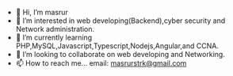 - 👋 Hi, I’m masrur
- 👀 I’m interested in web developing(Backend),cyber security and Network administration.
- 🌱 I’m currently learning PHP,MySQL,Javascript,Typescript,Nodejs,Angular,and CCNA.
- 💞️ I’m looking to collaborate on web developing and Networking.
- 📫 How to reach me...  email: masrurstrk@gmail.com

<!---
aponmasrur/aponmasrur is a ✨ special ✨ repository because its `README.md` (this file) appears on your GitHub profile.
You can click the Preview link to take a look at your changes.
--->
